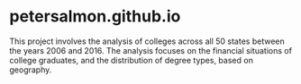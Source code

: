 # petersalmon.github.io
This project involves the analysis of colleges across all 50 states between the years 2006 and 2016. The analysis focuses on the financial situations of college graduates, and the distribution of degree types, based on geography.
